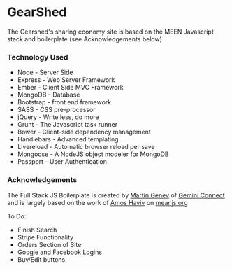 GearShed 
==========================

The Gearshed's sharing economy site is based on the MEEN Javascript stack and boilerplate (see Acknowledgements below)

### Technology Used

+ Node - Server Side
+ Express - Web Server Framework
+ Ember - Client Side MVC Framework
+ MongoDB - Database
+ Bootstrap - front end framework
+ SASS - CSS pre-processor
+ jQuery - Write less, do more
+ Grunt - The Javascript task runner
+ Bower - Client-side dependency management
+ Handlebars - Advanced templating
+ Livereload - Automatic browser reload per save
+ Mongoose - A NodeJS object modeler for MongoDB
+ Passport - User Authentication


### Acknowledgements
The Full Stack JS Boilerplate is created by [Martin Genev](http://www.twitter.com/cyberseer) of [Gemini Connect](http://www.geminiconnect.com) and is largely based on the work of [Amos Haviv](https://twitter.com/amoshaviv) on [meanjs.org](http://www.meanjs.org) 

To Do:
+ Finish Search
+ Stripe Functionality
+ Orders Section of Site
+ Google and Facebook Logins
+ Buy/Edit buttons